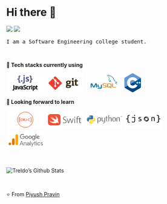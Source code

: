 # Hi there 👋

[![](https://img.shields.io/badge/-@foyoodo-1ea1f2?style=flat-square&labelColor=1ea1f2&logo=twitter&logoColor=white&link=https://twitter.com/foyoodo)](https://twitter.com/foyoodo)
[![](https://img.shields.io/badge/-foyoodo@gmail.com-d4483c?style=flat-square&labelColor=d4483c&logo=gmail&logoColor=white&link=mailto:foyoodo@gmail.com)](mailto:foyoodo@gmail.com)

<samp>I am a Software Engineering college student.</samp>

<br />

**💫 Tech stacks currently using**

<code><a href="https://www.javascript.com/" target="_blank"><img height="50" src="https://raw.githubusercontent.com/Treldo/Treldo/master/assets/JavaScript.svg"></a></code>
<code><a href="https://git-scm.com/" target="_blank"><img height="50" src="https://raw.githubusercontent.com/Treldo/Treldo/master/assets/Git.svg"></a></code>
<code><a href="https://www.mysql.com/" target="_blank"><img height="50" src="https://raw.githubusercontent.com/Treldo/Treldo/master/assets/MySQL.svg"></a></code>
<code><a href="https://isocpp.org/" target="_blank"><img height="50" src="https://raw.githubusercontent.com/Treldo/Treldo/master/assets/ISO_C++.svg"></a></code>


**🌱 Looking forward to learn**

<code><a href="https://developer.apple.com/library/archive/documentation/Cocoa/Conceptual/ProgrammingWithObjectiveC/" target="_blank"><img height="50" src="https://raw.githubusercontent.com/Treldo/Treldo/master/assets/Objective-C.svg"></a></code>
<code><a href="https://developer.apple.com/swift/" target="_blank"><img height="50" src="https://raw.githubusercontent.com/Treldo/Treldo/master/assets/Swift.svg"></a></code>
<code><a href="https://www.python.org/" target="_blank"><img height="50" src="https://raw.githubusercontent.com/Treldo/Treldo/master/assets/Python.svg"></a></code>
<code><a href="https://www.json.org/" target="_blank"><img height="50" src="https://raw.githubusercontent.com/Treldo/Treldo/master/assets/JSON.svg"></a></code>
<code><a href="https://analytics.google.com/" target="_blank"><img height="50" src="https://raw.githubusercontent.com/Treldo/Treldo/master/assets/Google_Analytics.svg"></a></code>

<br />

![Treldo’s Github Stats](https://github-readme-stats.vercel.app/api?username=Treldo&show_icons=true&theme=dracula)

<br />

⭐️ From [Piyush Pravin](https://github.com/piyushP7pravin)